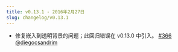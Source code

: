 ```yaml
---
title: v0.13.1 - 2016年2月27日
slug: changelog/v0.13.1
---
```


* 修复嵌入到透明背景的问题；此回归错误在 v0.13.0 中引入。
  [#366](https://github.com/lovell/sharp/issues/366)
  [@diegocsandrim](https://github.com/diegocsandrim)
